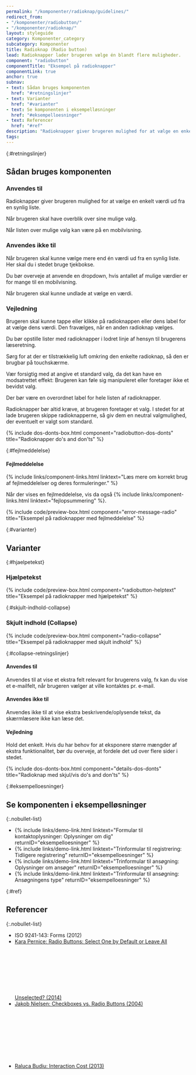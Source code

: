 ```yaml
---
permalink: "/komponenter/radioknap/guidelines/"
redirect_from:
- "/komponenter/radiobutton/"
- "/komponenter/radioknap/"
layout: styleguide
category: Komponenter_category
subcategory: Komponenter
title: Radioknap (Radio button)
lead: Radioknapper lader brugeren vælge én blandt flere muligheder.
component: "radiobutton"
componentTitle: "Eksempel på radioknapper"
componentLink: true
anchor: true
subnav:
- text: Sådan bruges komponenten
  href: "#retningslinjer"
- text: Varianter
  href: "#varianter"
- text: Se komponenten i eksempelløsninger
  href: "#eksempelloesninger"
- text: Referencer
  href: "#ref"
description: "Radioknapper giver brugeren mulighed for at vælge en enkelt værdi ud fra en synlig liste."
tags:
---
```


{:#retningslinjer}
## Sådan bruges komponenten

### Anvendes til

Radioknapper giver brugeren mulighed for at vælge en enkelt værdi ud fra en synlig liste.

Når brugeren skal have overblik over sine mulige valg.

Når listen over mulige valg kan være på en mobilvisning.

### Anvendes ikke til

Når brugeren skal kunne vælge mere end én værdi ud fra en synlig liste. Her skal du i stedet bruge tjekbokse.

Du bør overveje at anvende en dropdown, hvis antallet af mulige værdier er for mange til en mobilvisning.

Når brugeren skal kunne undlade at vælge en værdi.

### Vejledning

Brugeren skal kunne tappe eller klikke på radioknappen eller dens label for at vælge dens værdi. Den fravælges, når en anden radioknap vælges.

Du bør opstille lister med radioknapper i lodret linje af hensyn til brugerens læseretning.

Sørg for at der er tilstrækkelig luft omkring den enkelte radioknap, så den er brugbar på touchskærme.

Vær forsigtig med at angive et standard valg, da det kan have en modsatrettet effekt: Brugeren kan føle sig manipuleret eller foretager ikke et bevidst valg.

Der bør være en overordnet label for hele listen af radioknapper.

Radioknapper bør altid kræve, at brugeren foretager et valg. I stedet for at lade brugeren skippe radioknapperne, så giv dem en neutral valgmulighed, der eventuelt er valgt som standard.

{% include dos-donts-box.html component="radiobutton-dos-donts" title="Radioknapper do's and don'ts" %}

{:#fejlmeddelelse}
#### Fejlmeddelelse

{% include links/component-links.html linktext="Læs mere om korrekt brug af fejlmeddelelser og deres formuleringer." %}

Når der vises en fejlmeddelelse, vis da også {% include links/component-links.html linktext="fejlopsummering" %}.

{% include code/preview-box.html component="error-message-radio" title="Eksempel på radioknapper med fejlmeddelelse" %}

{:#varianter}
## Varianter

{:#hjaelpetekst}
### Hjælpetekst

{% include code/preview-box.html component="radiobutton-helptext" title="Eksempel på radioknapper med hjælpetekst" %}

{:#skjult-indhold-collapse}
### Skjult indhold (Collapse)

{% include code/preview-box.html component="radio-collapse" title="Eksempel på radioknapper med skjult indhold" %}

{:#collapse-retningslinjer}
#### Anvendes til

Anvendes til at vise et ekstra felt relevant for brugerens valg, fx kan du vise et e-mailfelt, når brugeren vælger at ville kontaktes pr. e-mail.

#### Anvendes ikke til

Anvendes ikke til at vise ekstra beskrivende/oplysende tekst, da skærmlæsere ikke kan læse det.

#### Vejledning

Hold det enkelt. Hvis du har behov for at eksponere større mængder af ekstra funktionalitet, bør du overveje, at fordele det ud over flere sider i stedet.

{% include dos-donts-box.html component="details-dos-donts" title="Radioknap med skjul/vis do's and don'ts" %}

{:#eksempelloesninger}
## Se komponenten i eksempelløsninger

{:.nobullet-list}
- {% include links/demo-link.html linktext="Formular til kontaktoplysninger: Oplysninger om dig" returnID="eksempelloesninger" %}
- {% include links/demo-link.html linktext="Trinformular til registrering: Tidligere registrering" returnID="eksempelloesninger" %}
- {% include links/demo-link.html linktext="Trinformular til ansøgning: Oplysninger om ansøger" returnID="eksempelloesninger" %}
- {% include links/demo-link.html linktext="Trinformular til ansøgning: Ansøgningens type" returnID="eksempelloesninger" %}

{:#ref}
## Referencer

{:.nobullet-list}
- ISO 9241-143: Forms (2012)
- <a href="https://www.nngroup.com/articles/radio-buttons-default-selection/" class="icon-link">Kara Pernice: Radio Buttons: Select One by Default or Leave All Unselected? (2014)<svg class="icon-svg" focusable="false" aria-hidden="true"><use xlink:href="#open-in-new"></use></svg></a>
- <a href="https://www.nngroup.com/articles/checkboxes-vs-radio-buttons/" class="icon-link">Jakob Nielsen: Checkboxes vs. Radio Buttons (2004)<svg class="icon-svg" focusable="false" aria-hidden="true"><use xlink:href="#open-in-new"></use></svg></a>
- <a href="https://www.nngroup.com/articles/interaction-cost-definition/" class="icon-link">Raluca Budiu: Interaction Cost (2013)<svg class="icon-svg" focusable="false" aria-hidden="true"><use xlink:href="#open-in-new"></use></svg></a>
